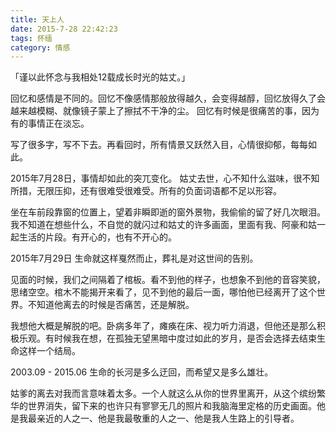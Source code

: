 ```yaml
---
title: 天上人
date: 2015-7-28 22:42:23
tags: 怀缅
category: 情感
---
```


「谨以此怀念与我相处12载成长时光的姑丈。」

回忆和感情是不同的。回忆不像感情那般放得越久，会变得越醇，回忆放得久了会越来越模糊、就像镜子蒙上了擦拭不干净的尘。
回忆有时候是很痛苦的事，因为有的事情正在淡忘。

写了很多字，写不下去。再看回时，所有情景又跃然入目，心情很抑郁，每每如此。

2015年7月28日，事情却如此的突兀变化。
姑丈去世，心不知什么滋味，很不知所措，无限压抑，还有很难受很难受。所有的负面词语都不足以形容。

坐在车前段靠窗的位置上，望着非瞬即逝的窗外景物，我偷偷的留了好几次眼泪。我不知道在想些什么，不自觉的就闪过和姑丈的许多画面，里面有我、阿豪和姑一起生活的片段。有开心的，也有不开心的。

2015年7月29日
生命就这样戛然而止，葬礼是对这世间的告别。

见面的时候，我们之间隔着了棺板。看不到他的样子，也想象不到他的音容笑貌，思绪空空。棺木不能揭开来看了，见不到他的最后一面，哪怕他已经离开了这个世界。不知道他离去的时候是否痛苦，还是解脱。

我想他大概是解脱的吧。卧病多年了，瘫痪在床、视力听力消退，但他还是那么积极乐观。有时候我在想，在孤独无望黑暗中度过如此的岁月，是否会选择去结束生命这样一个结局。

2003.09 - 2015.06
生命的长河是多么迂回，而希望又是多么雄壮。

姑爹的离去对我而言意味着太多。一个人就这么从你的世界里离开，从这个缤纷繁华的世界消失，留下来的也许只有寥寥无几的照片和我脑海里定格的历史画面。他是我最亲近的人之一、他是我最敬重的人之一、他是我人生路上的引导者。


